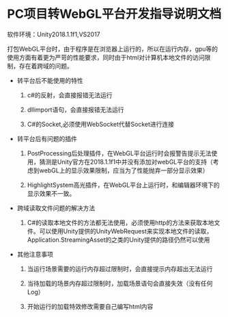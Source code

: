 # PC项目转WebGL平台开发指导说明文档

软件环境：Unity2018.1.1f1,VS2017  

打包WebGL平台时，由于程序是在浏览器上运行的，所以在运行内存，gpu等的使用方面有着更为严苛的性能要求，同时由于html对计算机本地文件的访问限制，存在着跨域的问题。

* 转平台后不能使用的特性  

  1. c#的反射，会直接报错无法运行

  2. dllimport语句，会直接报错无法运行

  3. C#的Socket,必须使用WebSocket代替Socket进行连接

* 转平台后有问题的插件

  1. PostProcessing后处理插件，在WebGL平台运行时会报警告提示无法使用，猜测是Unity官方在2018.1.1f1中并没有添加对webGL平台的支持（考虑到webGL上的显示效果限制，应当为了性能抛弃一部分显示效果）

  2. HighlightSystem高光插件，在WebGL平台上运行时，和编辑器环境下的显示效果不一致。

* 跨域读取文件问题的解决方法
  
  1. C#的读取本地文件的方法都无法使用，必须使用http的方法来获取本地文件。可以使用Unity提供的UnityWebRequest来实现本地文件的读取，Application.StreamingAsset的之类的Unity提供的路径仍然可以使用

* 其他注意事项

  1. 当运行场景需要的运行内存超过限制时，会直接提示内存超出无法运行

  2. 当待加载的场景内存超过限制时，加载场景语句会直接失效（没有任何Log）

  3. 开始运行的加载特效修改需要自己编写html内容  
  
